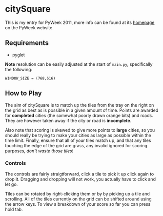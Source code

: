 # citySquare #

This is my entry for PyWeek 2011, more info can be found at its [homepage](http://www.pyweek.org/e/citySquare/) on the PyWeek website.

## Requirements ##

+ pyglet

**Note** resolution can be easily adjusted at the start of `main.py`, specifically the following:

    WINDOW_SIZE = (768,616)
    
## How to Play ##


The aim of citySquare is to match up the tiles from the tray on the right on the grid as best as is possible in a given amount of time. Points are awarded for **completed** cities (the somewhat poorly drawn orange bits) and roads. They are however taken away if the city or road is **incomplete**.

Also note that scoring is skewed to give more points to **large** cities, so you should really be trying to make your cities as large as possible within the time limit. Finally, ensure that all of your tiles match up, and that any tiles touching the edge of the grid are grass, any invalid ignored for scoring purposes, *don't waste those tiles!*

### Controls ###

The controls are fairly straigtforward, click a tile to pick it up click again to drop it. Dragging and dropping will not work, you actually have to click and let go.

Tiles can be rotated by right-clicking them or by by picking up a tile and scrolling. All of the tiles currently on the grid can be shifted around using the arrow keys. To view a breakdown of your score so far you can press hold tab.